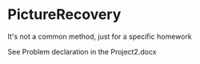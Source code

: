 # PictureRecovery
It's not a common method, just for a specific homework

See Problem declaration in the Project2.docx 